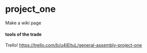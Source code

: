 # project_one
Make a wiki page 

#### tools of the trade
Trello! https://trello.com/b/u4iEltuL/general-assembly-project-one